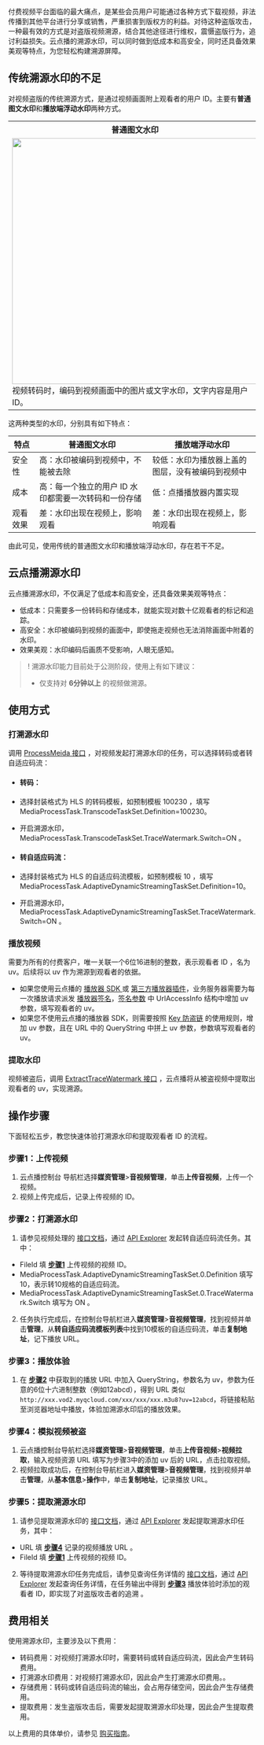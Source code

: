 付费视频平台面临的最大痛点，是某些会员用户可能通过各种方式下载视频，非法传播到其他平台进行分享或销售，严重损害到版权方的利益。对待这种盗版攻击，一种最有效的方式是对盗版视频溯源，结合其他途径进行维权，震慑盗版行为，追讨利益损失。云点播的溯源水印，可以同时做到低成本和高安全，同时还具备效果美观等特点，为您轻松构建溯源屏障。

## 传统溯源水印的不足

对视频盗版的传统溯源方式，是通过视频画面附上观看者的用户 ID。主要有**普通图文水印**和**播放端浮动水印**两种方式。

<table>
   <tr>
      <th width="0px" style="text-align:center">普通图文水印</td>
      <th width="0px" style="text-align:center">播放端浮动水印</td>
   </tr>
   <tr>
      <td><img src="https://qcloudimg.tencent-cloud.cn/raw/59ebd99b04ca943d224252a1d0671375.png" width=500>视频转码时，编码到视频画面中的图片或文字水印，文字内容是用户 ID。
</td>
      <td><img src="	https://qcloudimg.tencent-cloud.cn/raw/d1407d1df1f8eb9fa7bd95c4e5ae9574.png" width=500>
			播放器播放时覆盖在视频图层上的水印，通常以跑马灯的方式在画面上移动。</td>
   </tr>
</table>

这两种类型的水印，分别具有如下特点：

| 特点     | 普通图文水印                                         | 播放端浮动水印                                   |
| -------- | ---------------------------------------------------- | ------------------------------------------------ |
| 安全性   | 高：水印被编码到视频中，不能被去除                   | 较低：水印为播放器上盖的图层，没有被编码到视频中 |
| 成本     | 高：每一个独立的用户 ID 水印都需要一次转码和一份存储 | 低：点播播放器内置实现                           |
| 观看效果 | 差：水印出现在视频上，影响观看                       | 差：水印出现在视频上，影响观看                   |


由此可见，使用传统的普通图文水印和播放端浮动水印，存在若干不足。

## 云点播溯源水印

云点播溯源水印，不仅满足了低成本和高安全，还具备效果美观等特点：

* 低成本：只需要多一份转码和存储成本，就能实现对数十亿观看者的标记和追踪。
* 高安全：水印被编码到视频的画面中，即使拖走视频也无法消除画面中附着的水印。
* 效果美观：水印编码后画质不受影响，人眼无感知。

>! 溯源水印能力目前处于公测阶段，使用上有如下建议：
>
>-  仅支持对 **6分钟以上** 的视频做溯源。


## 使用方式

### 打溯源水印

调用 [ProcessMeida 接口](https://cloud.tencent.com/document/product/266/33427) ，对视频发起打溯源水印的任务，可以选择转码或者转自适应码流：

- #### 转码：

 - 选择封装格式为 HLS 的转码模板，如预制模板 100230 ，填写 MediaProcessTask.TranscodeTaskSet.Definition=100230。

 - 开启溯源水印，MediaProcessTask.TranscodeTaskSet.TraceWatermark.Switch=ON 。

- #### 转自适应码流：

 - 选择封装格式为 HLS 的自适应码流模板，如预制模板 10 ，填写 MediaProcessTask.AdaptiveDynamicStreamingTaskSet.Definition=10。

 - 开启溯源水印， MediaProcessTask.AdaptiveDynamicStreamingTaskSet.TraceWatermark.Switch=ON 。

### 播放视频

需要为所有的付费客户，唯一关联一个6位16进制的整数，表示观看者 ID ，名为 uv。后续将以 uv 作为溯源到观看者的依据。

* 如果您使用云点播的 [播放器 SDK ](https://cloud.tencent.com/document/product/266/58772) 或 [第三方播放器插件](https://cloud.tencent.com/document/product/266/58773)，业务服务器需要为每一次播放请求派发 [播放器签名](https://cloud.tencent.com/document/product/266/45554)，[签名参数](https://cloud.tencent.com/document/product/266/45554#.E7.AD.BE.E5.90.8D.E5.8F.82.E6.95.B0) 中 UrlAccessInfo 结构中增加 uv 参数，填写观看者的 uv。
* 如果您不使用云点播的播放器 SDK，则需要按照 [Key 防盗链](https://cloud.tencent.com/document/product/266/14047#.E9.98.B2.E7.9B.97.E9.93.BE-url-.E7.94.9F.E6.88.90.E6.96.B9.E5.BC.8F) 的使用规则，增加 uv 参数，且在 URL 中的 QueryString 中拼上 uv 参数，参数填写观看者的 uv。

### 提取水印

视频被盗后，调用 [ExtractTraceWatermark 接口](https://cloud.tencent.com/document/api/266/80525) ，云点播将从被盗视频中提取出观看者的 uv，实现溯源。

## 操作步骤

下面轻松五步，教您快速体验打溯源水印和提取观看者 ID 的流程。

[](id:step1)

### 步骤1：上传视频

1. 云点播控制台 导航栏选择**媒资管理**>**音视频管理**，单击**上传音视频**，上传一个视频。
2. 视频上传完成后，记录上传视频的 ID。

[](id:step2)

### 步骤2：打溯源水印

1. 请参见视频处理的 [接口文档](https://cloud.tencent.com/document/product/266/33427)，通过 [API Explorer](https://console.cloud.tencent.com/api/explorer) 发起转自适应码流任务。其中：

 * FileId 填 **[步骤1](#step1)** 上传视频的视频 ID。
 * MediaProcessTask.AdaptiveDynamicStreamingTaskSet.0.Definition 填写10，表示转10规格的自适应码流。
 * MediaProcessTask.AdaptiveDynamicStreamingTaskSet.0.TraceWatermark.Switch 填写为 ON 。

2. 任务执行完成后，在控制台导航栏进入**媒资管理**>**音视频管理**，找到视频并单击**管理**，从**转自适应码流模板列表**中找到10模板的自适应码流，单击**复制地址**，记下播放 URL。

[](id:step3)

### 步骤3：播放体验

1. 在 **[步骤2](#step2)** 中获取到的播放 URL 中加入 QueryString，参数名为 uv，参数为任意的6位十六进制整数（例如12abcd），得到 URL 类似 `http://xxx.vod2.myqcloud.com/xxx/xxx/xxx.m3u8?uv=12abcd`，将链接粘贴至浏览器地址中播放，体验加溯源水印后的播放效果。

[](id:step4)

### 步骤4：模拟视频被盗

1. 云点播控制台导航栏选择**媒资管理**>**音视频管理**，单击**上传音视频**>**视频拉取**，输入视频资源 URL 填写为步骤3中的添加 uv 后的 URL，点击拉取视频。
2. 视频拉取成功后，在控制台导航栏进入**媒资管理**>**音视频管理**，找到视频并单击**管理**，从**基本信息**>**操作**中，单击**复制地址**，记录播放 URL。

[](id:step5)

### 步骤5：提取溯源水印

1. 请参见提取溯源水印的 [接口文档](https://cloud.tencent.com/document/api/266/80525)，通过 [API Explorer](https://console.cloud.tencent.com/api/explorer) 发起提取溯源水印任务，其中：

 * URL 填 **[步骤4](#step4)** 记录的视频播放 URL 。
 * FileId 填  **[步骤1](#step1)** 上传视频的视频 ID。

2. 等待提取溯源水印任务完成后，请参见查询任务详情的 [接口文档](https://cloud.tencent.com/document/api/266/33431)，通过 [API Explorer](https://console.cloud.tencent.com/api/explorer) 发起查询任务详情，在任务输出中得到 **[步骤3](#step3)** 播放体验时添加的观看者 ID，即实现了对盗版攻击者的追溯 。

## 费用相关

使用溯源水印，主要涉及以下费用：

* 转码费用：对视频打溯源水印时，需要转码或转自适应码流，因此会产生转码费用。
* 打溯源水印费用：对视频打溯源水印，因此会产生打溯源水印费用。。
* 存储费用：转码或转自适应码流的输出，会占用存储空间，因此会产生存储费用。
* 提取费用：发生盗版攻击后，需要发起提取溯源水印处理，因此会产生提取费用。

以上费用的具体单价，请参见 [购买指南](https://cloud.tencent.com/document/product/266/14666)。
